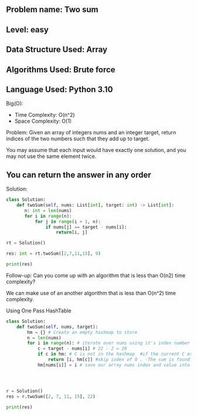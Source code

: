 Problem name: Two sum
-

Level: easy
-

Data Structure Used: Array
-

Algorithms Used: Brute force
-

Language Used: Python 3.10
-

Big(O):

- Time Complexity: O(n^2)
- Space Complexity: O(1)

Problem: Given an array of integers nums and an integer target, return indices of the two numbers such that they add up to target.

You may assume that each input would have exactly one solution, and you may not use the same element twice.

You can return the answer in any order
-

Solution:
```python
class Solution:
    def twoSum(self, nums: List[int], target: int) -> List[int]:
       n: int = len(nums)
       for i in range(n):
           for j in range(i + 1, n):
               if nums[j] == target - nums[i]:
                   return[i, j]

rt = Solution()

res: int = rt.twoSum([2,7,11,15], 9)

print(res)

```

<!-- Other suggestion -->

Follow-up: Can you come up with an algorithm that is less than O(n2) time complexity?

We can make use of an another algorithm that is less than O(n^2) time complexity.

Using One Pass HashTable

```python
class Solution:
    def twoSum(self, nums, target):
        hm = {} # Create an empty hashmap to store
        n = len(nums)
        for i in range(n): # iterate over nums using it's index number
            c = target - nums[i] # 22 - 2 = 20
            if c in hm: # C is not in the hashmap  #if the current C exist in the hashmap
                return [i, hm[c]] #skip index of 0 . -The sum is found and it return the indices (two index)immediately
            hm[nums[i]] = i # save our array nums index and value into hashmap in form of "value": index i.e "2": 0 Follow the process to iterate




r = Solution()
res = r.twoSum([2, 7, 11, 15], 22)

print(res)
```
